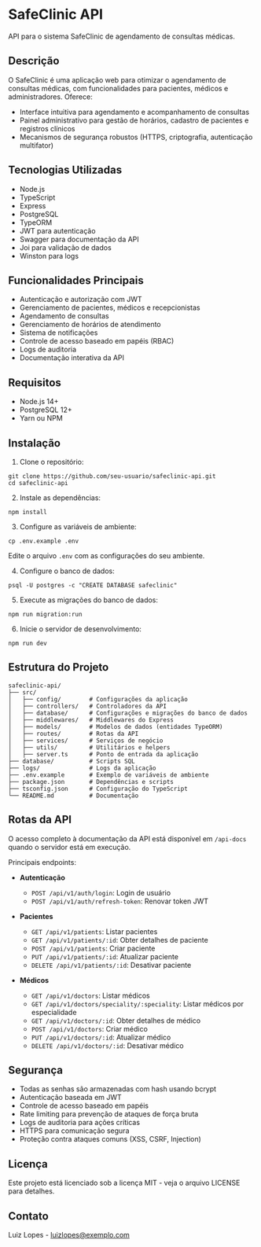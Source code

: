 # SafeClinic API

API para o sistema SafeClinic de agendamento de consultas médicas.

## Descrição

O SafeClinic é uma aplicação web para otimizar o agendamento de consultas médicas, com funcionalidades para pacientes, médicos e administradores. Oferece:

- Interface intuitiva para agendamento e acompanhamento de consultas
- Painel administrativo para gestão de horários, cadastro de pacientes e registros clínicos
- Mecanismos de segurança robustos (HTTPS, criptografia, autenticação multifator)

## Tecnologias Utilizadas

- Node.js
- TypeScript
- Express
- PostgreSQL
- TypeORM
- JWT para autenticação
- Swagger para documentação da API
- Joi para validação de dados
- Winston para logs

## Funcionalidades Principais

- Autenticação e autorização com JWT
- Gerenciamento de pacientes, médicos e recepcionistas
- Agendamento de consultas
- Gerenciamento de horários de atendimento
- Sistema de notificações
- Controle de acesso baseado em papéis (RBAC)
- Logs de auditoria
- Documentação interativa da API

## Requisitos

- Node.js 14+
- PostgreSQL 12+
- Yarn ou NPM

## Instalação

1. Clone o repositório:
```
git clone https://github.com/seu-usuario/safeclinic-api.git
cd safeclinic-api
```

2. Instale as dependências:
```
npm install
```

3. Configure as variáveis de ambiente:
```
cp .env.example .env
```
Edite o arquivo `.env` com as configurações do seu ambiente.

4. Configure o banco de dados:
```
psql -U postgres -c "CREATE DATABASE safeclinic"
```

5. Execute as migrações do banco de dados:
```
npm run migration:run
```

6. Inicie o servidor de desenvolvimento:
```
npm run dev
```

## Estrutura do Projeto

```
safeclinic-api/
├── src/
│   ├── config/        # Configurações da aplicação
│   ├── controllers/   # Controladores da API
│   ├── database/      # Configurações e migrações do banco de dados
│   ├── middlewares/   # Middlewares do Express
│   ├── models/        # Modelos de dados (entidades TypeORM)
│   ├── routes/        # Rotas da API
│   ├── services/      # Serviços de negócio
│   ├── utils/         # Utilitários e helpers
│   ├── server.ts      # Ponto de entrada da aplicação
├── database/          # Scripts SQL
├── logs/              # Logs da aplicação
├── .env.example       # Exemplo de variáveis de ambiente
├── package.json       # Dependências e scripts
├── tsconfig.json      # Configuração do TypeScript
└── README.md          # Documentação
```

## Rotas da API

O acesso completo à documentação da API está disponível em `/api-docs` quando o servidor está em execução.

Principais endpoints:

- **Autenticação**
  - `POST /api/v1/auth/login`: Login de usuário
  - `POST /api/v1/auth/refresh-token`: Renovar token JWT

- **Pacientes**
  - `GET /api/v1/patients`: Listar pacientes
  - `GET /api/v1/patients/:id`: Obter detalhes de paciente
  - `POST /api/v1/patients`: Criar paciente
  - `PUT /api/v1/patients/:id`: Atualizar paciente
  - `DELETE /api/v1/patients/:id`: Desativar paciente

- **Médicos**
  - `GET /api/v1/doctors`: Listar médicos
  - `GET /api/v1/doctors/speciality/:speciality`: Listar médicos por especialidade
  - `GET /api/v1/doctors/:id`: Obter detalhes de médico
  - `POST /api/v1/doctors`: Criar médico
  - `PUT /api/v1/doctors/:id`: Atualizar médico
  - `DELETE /api/v1/doctors/:id`: Desativar médico

## Segurança

- Todas as senhas são armazenadas com hash usando bcrypt
- Autenticação baseada em JWT
- Controle de acesso baseado em papéis
- Rate limiting para prevenção de ataques de força bruta
- Logs de auditoria para ações críticas
- HTTPS para comunicação segura
- Proteção contra ataques comuns (XSS, CSRF, Injection)

## Licença

Este projeto está licenciado sob a licença MIT - veja o arquivo LICENSE para detalhes.

## Contato

Luiz Lopes - luizlopes@exemplo.com 
